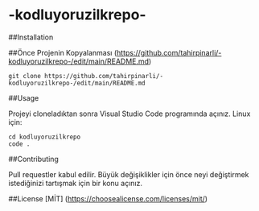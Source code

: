 # -kodluyoruzilkrepo-

##Installation

##Önce Projenin Kopyalanması (https://github.com/tahirpinarli/-kodluyoruzilkrepo-/edit/main/README.md)
```
git clone https://github.com/tahirpinarli/-kodluyoruzilkrepo-/edit/main/README.md
```
##Usage

Projeyi cloneladıktan sonra Visual Studio Code programında açınız. Linux için:
```
cd kodluyoruzilkrepo
code .
```

##Contributing

Pull requestler kabul edilir. Büyük değişiklikler için önce neyi değiştirmek istediğinizi tartışmak için bir konu açınız.

##License
[MİT] (https://choosealicense.com/licenses/mit/)
